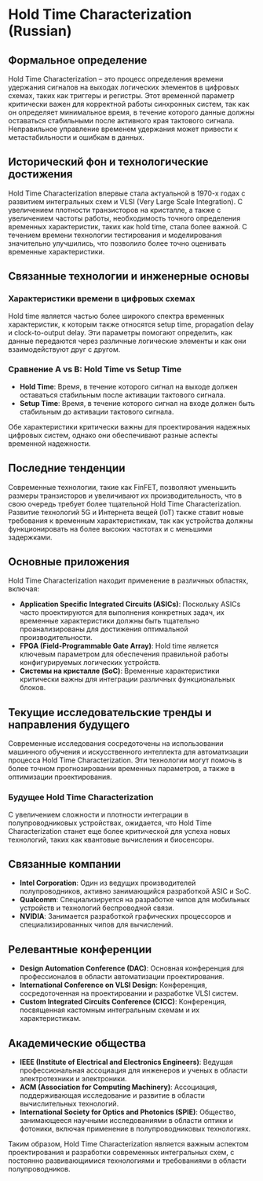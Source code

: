 # Hold Time Characterization (Russian)

## Формальное определение

Hold Time Characterization – это процесс определения времени удержания сигналов на выходах логических элементов в цифровых схемах, таких как триггеры и регистры. Этот временной параметр критически важен для корректной работы синхронных систем, так как он определяет минимальное время, в течение которого данные должны оставаться стабильными после активного края тактового сигнала. Неправильное управление временем удержания может привести к метастабильности и ошибкам в данных.

## Исторический фон и технологические достижения

Hold Time Characterization впервые стала актуальной в 1970-х годах с развитием интегральных схем и VLSI (Very Large Scale Integration). С увеличением плотности транзисторов на кристалле, а также с увеличением частоты работы, необходимость точного определения временных характеристик, таких как hold time, стала более важной. С течением времени технологии тестирования и моделирования значительно улучшились, что позволило более точно оценивать временные характеристики.

## Связанные технологии и инженерные основы

### Характеристики времени в цифровых схемах

Hold time является частью более широкого спектра временных характеристик, к которым также относятся setup time, propagation delay и clock-to-output delay. Эти параметры помогают определить, как данные передаются через различные логические элементы и как они взаимодействуют друг с другом.

### Сравнение A vs B: Hold Time vs Setup Time

- **Hold Time**: Время, в течение которого сигнал на выходе должен оставаться стабильным после активации тактового сигнала.
- **Setup Time**: Время, в течение которого сигнал на входе должен быть стабильным до активации тактового сигнала.

Обе характеристики критически важны для проектирования надежных цифровых систем, однако они обеспечивают разные аспекты временной надежности.

## Последние тенденции

Современные технологии, такие как FinFET, позволяют уменьшить размеры транзисторов и увеличивают их производительность, что в свою очередь требует более тщательной Hold Time Characterization. Развитие технологий 5G и Интернета вещей (IoT) также ставит новые требования к временным характеристикам, так как устройства должны функционировать на более высоких частотах и с меньшими задержками.

## Основные приложения

Hold Time Characterization находит применение в различных областях, включая:

- **Application Specific Integrated Circuits (ASICs)**: Поскольку ASICs часто проектируются для выполнения конкретных задач, их временные характеристики должны быть тщательно проанализированы для достижения оптимальной производительности.
- **FPGA (Field-Programmable Gate Array)**: Hold time является ключевым параметром для обеспечения правильной работы конфигурируемых логических устройств.
- **Системы на кристалле (SoC)**: Временные характеристики критически важны для интеграции различных функциональных блоков.

## Текущие исследовательские тренды и направления будущего

Современные исследования сосредоточены на использовании машинного обучения и искусственного интеллекта для автоматизации процесса Hold Time Characterization. Эти технологии могут помочь в более точном прогнозировании временных параметров, а также в оптимизации проектирования.

### Будущее Hold Time Characterization

С увеличением сложности и плотности интеграции в полупроводниковых устройствах, ожидается, что Hold Time Characterization станет еще более критической для успеха новых технологий, таких как квантовые вычисления и биосенсоры.

## Связанные компании

- **Intel Corporation**: Один из ведущих производителей полупроводников, активно занимающийся разработкой ASIC и SoC.
- **Qualcomm**: Специализируется на разработке чипов для мобильных устройств и технологий беспроводной связи.
- **NVIDIA**: Занимается разработкой графических процессоров и специализированных чипов для вычислений.

## Релевантные конференции

- **Design Automation Conference (DAC)**: Основная конференция для профессионалов в области автоматизации проектирования.
- **International Conference on VLSI Design**: Конференция, сосредоточенная на проектировании и разработке VLSI систем.
- **Custom Integrated Circuits Conference (CICC)**: Конференция, посвященная кастомным интегральным схемам и их характеристикам.

## Академические общества

- **IEEE (Institute of Electrical and Electronics Engineers)**: Ведущая профессиональная ассоциация для инженеров и ученых в области электротехники и электроники.
- **ACM (Association for Computing Machinery)**: Ассоциация, поддерживающая исследование и развитие в области вычислительных технологий.
- **International Society for Optics and Photonics (SPIE)**: Общество, занимающееся научными исследованиями в области оптики и фотоники, включая применение в полупроводниковых технологиях. 

Таким образом, Hold Time Characterization является важным аспектом проектирования и разработки современных интегральных схем, с постоянно развивающимися технологиями и требованиями в области полупроводников.